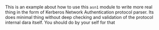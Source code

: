 This is an example about how to use this `asn1` module to write more real thing in the form of Kerberos Network Authentication
protocol parser.
Its does minimal thing without deep checking and validation of the protocol internal dara itself. You should do by your self for that 
